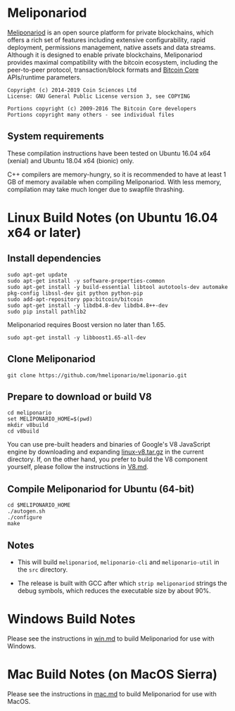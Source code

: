Meliponariod
==========

[Meliponariod](http://www.meliponario.com/) is an open source platform for private blockchains, which offers a rich set of features including extensive configurability, rapid deployment, permissions management, native assets and data streams. Although it is designed to enable private blockchains, Meliponariod provides maximal compatibility with the bitcoin ecosystem, including the peer-to-peer protocol, transaction/block formats and [Bitcoin Core](https://bitcoin.org/en/bitcoin-core/) APIs/runtime parameters.

    Copyright (c) 2014-2019 Coin Sciences Ltd
    License: GNU General Public License version 3, see COPYING

    Portions copyright (c) 2009-2016 The Bitcoin Core developers
    Portions copyright many others - see individual files

System requirements
-------------------

These compilation instructions have been tested on Ubuntu 16.04 x64 (xenial) and Ubuntu 18.04 x64 (bionic) only.

C++ compilers are memory-hungry, so it is recommended to have at least 1 GB of memory available when compiling Meliponariod. With less memory, compilation may take much longer due to swapfile thrashing.


Linux Build Notes (on Ubuntu 16.04 x64 or later)
=================

Install dependencies
--------------------

    sudo apt-get update
    sudo apt-get install -y software-properties-common
    sudo apt-get install -y build-essential libtool autotools-dev automake pkg-config libssl-dev git python python-pip
    sudo add-apt-repository ppa:bitcoin/bitcoin
    sudo apt-get install -y libdb4.8-dev libdb4.8++-dev
    sudo pip install pathlib2

Meliponariod requires Boost version no later than 1.65.

    sudo apt-get install -y libboost1.65-all-dev

Clone Meliponariod
----------------

    git clone https://github.com/hmeliponario/meliponario.git

Prepare to download or build V8
-------------------

    cd meliponario
    set MELIPONARIO_HOME=$(pwd)
    mkdir v8build
    cd v8build
    
You can use pre-built headers and binaries of Google's V8 JavaScript engine by downloading and expanding [linux-v8.tar.gz](https://github.com/hmeliponario/v8/releases/download/v8/linux-v8.tar.gz) in the current directory. If, on the other hand, you prefer to build the V8 component yourself, please follow the instructions in [V8.md](/V8.md/).

Compile Meliponariod for Ubuntu (64-bit)
-----------------------------

    cd $MELIPONARIO_HOME
    ./autogen.sh
    ./configure
    make

Notes
-----

* This will build `meliponariod`, `meliponario-cli` and `meliponario-util` in the `src` directory.

* The release is built with GCC after which `strip meliponariod` strings the debug symbols, which reduces the executable size by about 90%.


Windows Build Notes
=====================

Please see the instructions in [win.md](/win.md/) to build Meliponariod for use with Windows.


Mac Build Notes (on MacOS Sierra)
================

Please see the instructions in [mac.md](/mac.md/) to build Meliponariod for use with MacOS.
